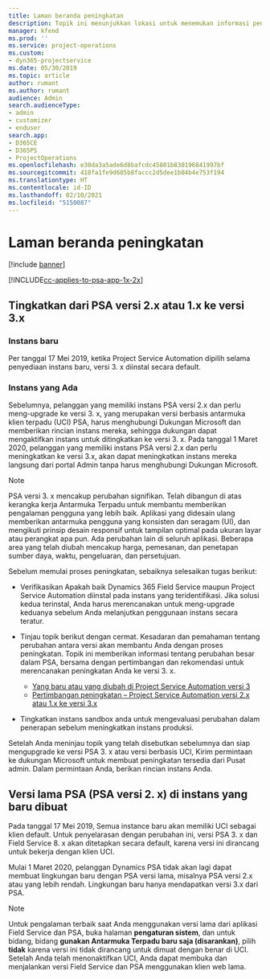 ```yaml
---
title: Laman beranda peningkatan
description: Topik ini menunjukkan lokasi untuk menemukan informasi penting tentang fitur baru dan yang diubah di Dynamics 365 Project Service Automation, serta proses peningkatan ke versi terbaru.
manager: kfend
ms.prod: ''
ms.service: project-operations
ms.custom:
- dyn365-projectservice
ms.date: 05/30/2019
ms.topic: article
author: rumant
ms.author: rumant
audience: Admin
search.audienceType:
- admin
- customizer
- enduser
search.app:
- D365CE
- D365PS
- ProjectOperations
ms.openlocfilehash: e30da3a5ade6d8bafcdc45801b830196841997bf
ms.sourcegitcommit: 418fa1fe9d605b8faccc2d5dee1b04b4e753f194
ms.translationtype: HT
ms.contentlocale: id-ID
ms.lasthandoff: 02/10/2021
ms.locfileid: "5150087"
---
```

# <a name="upgrade-home-page"></a>Laman beranda peningkatan

[!include [banner](../includes/psa-now-project-operations.md)]

[!INCLUDE[cc-applies-to-psa-app-1x-2x](../includes/cc-applies-to-psa-app-1x-2x.md)]

## <a name="upgrade-from-psa-version-2x-or-1x-to-version-3x"></a>Tingkatkan dari PSA versi 2.x atau 1.x ke versi 3.x

### <a name="new-instances"></a>Instans baru

Per tanggal 17 Mei 2019, ketika Project Service Automation dipilih selama penyediaan instans baru, versi 3. x diinstal secara default.

### <a name="existing-instances"></a>Instans yang Ada

Sebelumnya, pelanggan yang memiliki instans PSA versi 2.x dan perlu meng-upgrade ke versi 3. x, yang merupakan versi berbasis antarmuka klien terpadu (UCI) PSA, harus menghubungi Dukungan Microsoft dan memberikan rincian instans mereka, sehingga dukungan dapat mengaktifkan instans untuk ditingkatkan ke versi 3. x. Pada tanggal 1 Maret 2020, pelanggan yang memiliki instans PSA versi 2.x dan perlu meningkatkan ke versi 3.x, akan dapat meningkatkan instans mereka langsung dari portal Admin tanpa harus menghubungi Dukungan Microsoft.  

> [!NOTE]
> PSA versi 3. x mencakup perubahan signifikan. Telah dibangun di atas kerangka kerja Antarmuka Terpadu untuk membantu memberikan pengalaman pengguna yang lebih baik. Aplikasi yang didesain ulang memberikan antarmuka pengguna yang konsisten dan seragam (UI), dan mengikuti prinsip desain responsif untuk tampilan optimal pada ukuran layar atau perangkat apa pun. Ada perubahan lain di seluruh aplikasi. Beberapa area yang telah diubah mencakup harga, pemesanan, dan penetapan sumber daya, waktu, pengeluaran, dan persetujuan.

Sebelum memulai proses peningkatan, sebaiknya selesaikan tugas berikut:

- Verifikasikan Apakah baik Dynamics 365 Field Service maupun Project Service Automation diinstal pada instans yang teridentifikasi. Jika solusi kedua terinstal, Anda harus merencanakan untuk meng-upgrade keduanya sebelum Anda melanjutkan penggunaan instans secara teratur.
- Tinjau topik berikut dengan cermat. Kesadaran dan pemahaman tentang perubahan antara versi akan membantu Anda dengan proses peningkatan. Topik ini memberikan informasi tentang perubahan besar dalam PSA, bersama dengan pertimbangan dan rekomendasi untuk merencanakan peningkatan Anda ke versi 3. x.

    - [Yang baru atau yang diubah di Project Service Automation versi 3](whats-new-changed-v3.md)
    - [Pertimbangan peningkatan – Project Service Automation versi 2.x atau 1.x ke versi 3.x](upgrade-v3.md)

- Tingkatkan instans sandbox anda untuk mengevaluasi perubahan dalam penerapan sebelum meningkatkan instans produksi.

Setelah Anda meninjau topik yang telah disebutkan sebelumnya dan siap mengupgrade ke versi PSA 3. x atau versi berbasis UCI, Kirim permintaan ke dukungan Microsoft untuk membuat peningkatan tersedia dari Pusat admin. Dalam permintaan Anda, berikan rincian instans Anda.

## <a name="older-versions-of-psa-psa-version-2x-in-a-newly-created-instance"></a>Versi lama PSA (PSA versi 2. x) di instans yang baru dibuat

Pada tanggal 17 Mei 2019, Semua instance baru akan memiliki UCI sebagai klien default. Untuk penyelarasan dengan perubahan ini, versi PSA 3. x dan Field Service 8. x akan ditetapkan secara default, karena versi ini dirancang untuk bekerja dengan klien UCI.

Mulai 1 Maret 2020, pelanggan Dynamics PSA tidak akan lagi dapat membuat lingkungan baru dengan PSA versi lama, misalnya PSA versi 2.x atau yang lebih rendah. Lingkungan baru hanya mendapatkan versi 3.x dari PSA.

> [!NOTE]
> Untuk pengalaman terbaik saat Anda menggunakan versi lama dari aplikasi Field Service dan PSA, buka halaman **pengaturan sistem**, dan untuk bidang, bidang **gunakan Antarmuka Terpadu baru saja (disarankan)**, pilih **tidak** karena versi ini tidak dirancang untuk dimuat dengan benar di UCI. Setelah Anda telah menonaktifkan UCI, Anda dapat membuka dan menjalankan versi Field Service dan PSA menggunakan klien web lama. 
